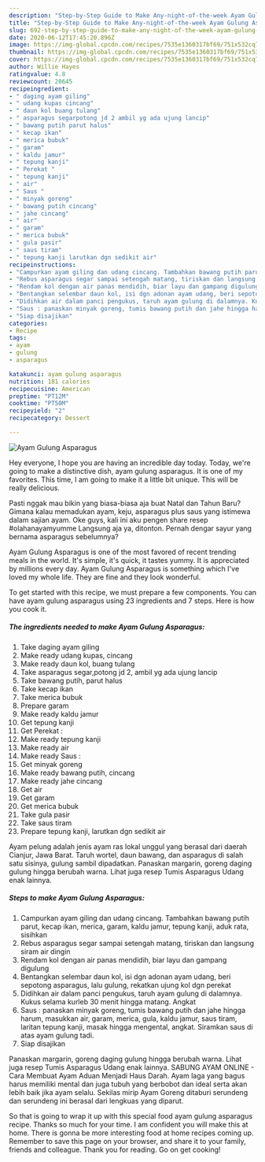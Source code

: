 ```yaml
---
description: "Step-by-Step Guide to Make Any-night-of-the-week Ayam Gulung Asparagus"
title: "Step-by-Step Guide to Make Any-night-of-the-week Ayam Gulung Asparagus"
slug: 692-step-by-step-guide-to-make-any-night-of-the-week-ayam-gulung-asparagus
date: 2020-06-12T17:45:20.896Z
image: https://img-global.cpcdn.com/recipes/7535e1360317bf69/751x532cq70/ayam-gulung-asparagus-foto-resep-utama.jpg
thumbnail: https://img-global.cpcdn.com/recipes/7535e1360317bf69/751x532cq70/ayam-gulung-asparagus-foto-resep-utama.jpg
cover: https://img-global.cpcdn.com/recipes/7535e1360317bf69/751x532cq70/ayam-gulung-asparagus-foto-resep-utama.jpg
author: Willie Hayes
ratingvalue: 4.8
reviewcount: 20645
recipeingredient:
- " daging ayam giling"
- " udang kupas cincang"
- " daun kol buang tulang"
- " asparagus segarpotong jd 2 ambil yg ada ujung lancip"
- " bawang putih parut halus"
- " kecap ikan"
- " merica bubuk"
- " garam"
- " kaldu jamur"
- " tepung kanji"
- " Perekat "
- " tepung kanji"
- " air"
- " Saus "
- " minyak goreng"
- " bawang putih cincang"
- " jahe cincang"
- " air"
- " garam"
- " merica bubuk"
- " gula pasir"
- " saus tiram"
- " tepung kanji larutkan dgn sedikit air"
recipeinstructions:
- "Campurkan ayam giling dan udang cincang. Tambahkan bawang putih parut, kecap ikan, merica, garam, kaldu jamur, tepung kanji, aduk rata, sisihkan"
- "Rebus asparagus segar sampai setengah matang, tiriskan dan langsung siram air dingin"
- "Rendam kol dengan air panas mendidih, biar layu dan gampang digulung"
- "Bentangkan selembar daun kol, isi dgn adonan ayam udang, beri sepotong asparagus, lalu gulung, rekatkan ujung kol dgn perekat"
- "Didihkan air dalam panci pengukus, taruh ayam gulung di dalamnya. Kukus selama kurleb 30 menit hingga matang. Angkat"
- "Saus : panaskan minyak goreng, tumis bawang putih dan jahe hingga harum, masukkan air, garam, merica, gula, kaldu jamur, saus tiram, laritan tepung kanji, masak hingga mengental, angkat. Siramkan saus di atas ayam gulung tadi."
- "Siap disajikan"
categories:
- Recipe
tags:
- ayam
- gulung
- asparagus

katakunci: ayam gulung asparagus 
nutrition: 181 calories
recipecuisine: American
preptime: "PT12M"
cooktime: "PT50M"
recipeyield: "2"
recipecategory: Dessert

---
```



![Ayam Gulung Asparagus](https://img-global.cpcdn.com/recipes/7535e1360317bf69/751x532cq70/ayam-gulung-asparagus-foto-resep-utama.jpg)

Hey everyone, I hope you are having an incredible day today. Today, we're going to make a distinctive dish, ayam gulung asparagus. It is one of my favorites. This time, I am going to make it a little bit unique. This will be really delicious.

Pasti nggak mau bikin yang biasa-biasa aja buat Natal dan Tahun Baru? Gimana kalau memadukan ayam, keju, asparagus plus saus yang istimewa dalam sajian ayam. Oke guys, kali ini aku pengen share resep #olahanayamyumme Langsung aja ya, ditonton. Pernah dengar sayur yang bernama asparagus sebelumnya?

Ayam Gulung Asparagus is one of the most favored of recent trending meals in the world. It's simple, it's quick, it tastes yummy. It is appreciated by millions every day. Ayam Gulung Asparagus is something which I've loved my whole life. They are fine and they look wonderful.


To get started with this recipe, we must prepare a few components. You can have ayam gulung asparagus using 23 ingredients and 7 steps. Here is how you cook it.

<!--inarticleads1-->

##### The ingredients needed to make Ayam Gulung Asparagus:

1. Take  daging ayam giling
1. Make ready  udang kupas, cincang
1. Make ready  daun kol, buang tulang
1. Take  asparagus segar,potong jd 2, ambil yg ada ujung lancip
1. Take  bawang putih, parut halus
1. Take  kecap ikan
1. Take  merica bubuk
1. Prepare  garam
1. Make ready  kaldu jamur
1. Get  tepung kanji
1. Get  Perekat :
1. Make ready  tepung kanji
1. Make ready  air
1. Make ready  Saus :
1. Get  minyak goreng
1. Make ready  bawang putih, cincang
1. Make ready  jahe cincang
1. Get  air
1. Get  garam
1. Get  merica bubuk
1. Take  gula pasir
1. Take  saus tiram
1. Prepare  tepung kanji, larutkan dgn sedikit air


Ayam pelung adalah jenis ayam ras lokal unggul yang berasal dari daerah Cianjur, Jawa Barat. Taruh wortel, daun bawang, dan asparagus di salah satu sisinya, gulung sambil dipadatkan. Panaskan margarin, goreng daging gulung hingga berubah warna. Lihat juga resep Tumis Asparagus Udang enak lainnya. 

<!--inarticleads2-->

##### Steps to make Ayam Gulung Asparagus:

1. Campurkan ayam giling dan udang cincang. Tambahkan bawang putih parut, kecap ikan, merica, garam, kaldu jamur, tepung kanji, aduk rata, sisihkan
1. Rebus asparagus segar sampai setengah matang, tiriskan dan langsung siram air dingin
1. Rendam kol dengan air panas mendidih, biar layu dan gampang digulung
1. Bentangkan selembar daun kol, isi dgn adonan ayam udang, beri sepotong asparagus, lalu gulung, rekatkan ujung kol dgn perekat
1. Didihkan air dalam panci pengukus, taruh ayam gulung di dalamnya. Kukus selama kurleb 30 menit hingga matang. Angkat
1. Saus : panaskan minyak goreng, tumis bawang putih dan jahe hingga harum, masukkan air, garam, merica, gula, kaldu jamur, saus tiram, laritan tepung kanji, masak hingga mengental, angkat. Siramkan saus di atas ayam gulung tadi.
1. Siap disajikan


Panaskan margarin, goreng daging gulung hingga berubah warna. Lihat juga resep Tumis Asparagus Udang enak lainnya. SABUNG AYAM ONLINE - Cara Membuat Ayam Aduan Menjadi Haus Darah. Ayam laga yang bagus harus memiliki mental dan juga tubuh yang berbobot dan ideal serta akan lebih baik jika ayam selalu. Sekilas mirip Ayam Goreng ditaburi serundeng dan serundeng ini berasal dari lengkuas yang diparut. 

So that is going to wrap it up with this special food ayam gulung asparagus recipe. Thanks so much for your time. I am confident you will make this at home. There is gonna be more interesting food at home recipes coming up. Remember to save this page on your browser, and share it to your family, friends and colleague. Thank you for reading. Go on get cooking!
